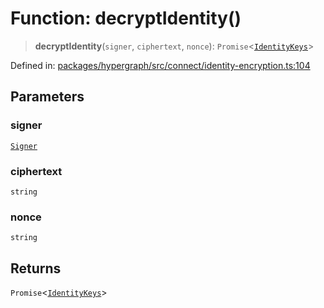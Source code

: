 # Function: decryptIdentity()

> **decryptIdentity**(`signer`, `ciphertext`, `nonce`): `Promise`\<[`IdentityKeys`](../type-aliases/IdentityKeys.md)\>

Defined in: [packages/hypergraph/src/connect/identity-encryption.ts:104](https://github.com/hashirpm/hypergraph/blob/ab4ea1cdb9430798142e0d735aac9d31c2cf0ae0/packages/hypergraph/src/connect/identity-encryption.ts#L104)

## Parameters

### signer

[`Signer`](../type-aliases/Signer.md)

### ciphertext

`string`

### nonce

`string`

## Returns

`Promise`\<[`IdentityKeys`](../type-aliases/IdentityKeys.md)\>
